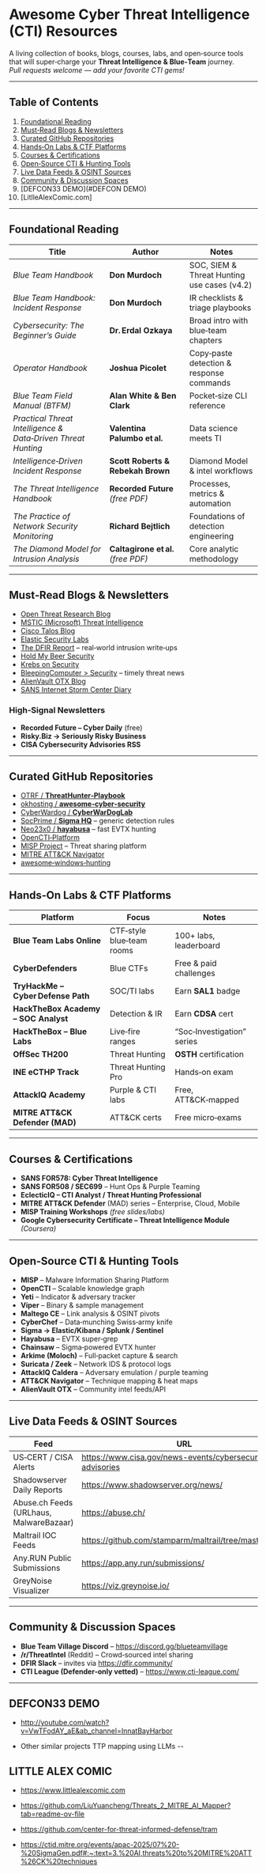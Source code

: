 # Awesome Cyber Threat Intelligence (CTI) Resources

A living collection of books, blogs, courses, labs, and open‑source tools that will super‑charge your **Threat Intelligence & Blue‑Team** journey.  
*Pull requests welcome — add your favorite CTI gems!*

---

## Table of Contents
1. [Foundational Reading](#foundational-reading)
2. [Must‑Read Blogs & Newsletters](#must-read-blogs--newsletters)
3. [Curated GitHub Repositories](#curated-github-repositories)
4. [Hands‑On Labs & CTF Platforms](#hands-on-labs--ctf-platforms)
5. [Courses & Certifications](#courses--certifications)
6. [Open‑Source CTI & Hunting Tools](#open-source-cti--hunting-tools)
7. [Live Data Feeds & OSINT Sources](#live-data-feeds--osint-sources)
8. [Community & Discussion Spaces](#community--discussion-spaces)
9. [DEFCON33 DEMO](#DEFCON DEMO)
10. [LitlleAlexComic.com]

---

## Foundational Reading
| Title | Author | Notes |
|-------|--------|-------|
| *Blue Team Handbook* | **Don Murdoch** | SOC, SIEM & Threat Hunting use cases (v4.2) |
| *Blue Team Handbook: Incident Response* | **Don Murdoch** | IR checklists & triage playbooks |
| *Cybersecurity: The Beginner’s Guide* | **Dr. Erdal Ozkaya** | Broad intro with blue‑team chapters |
| *Operator Handbook* | **Joshua Picolet** | Copy‑paste detection & response commands |
| *Blue Team Field Manual (BTFM)* | **Alan White & Ben Clark** | Pocket‑size CLI reference |
| *Practical Threat Intelligence & Data‑Driven Threat Hunting* | **Valentina Palumbo et al.** | Data science meets TI |
| *Intelligence‑Driven Incident Response* | **Scott Roberts & Rebekah Brown** | Diamond Model & intel workflows |
| *The Threat Intelligence Handbook* | **Recorded Future** *(free PDF)* | Processes, metrics & automation |
| *The Practice of Network Security Monitoring* | **Richard Bejtlich** | Foundations of detection engineering |
| *The Diamond Model for Intrusion Analysis* | **Caltagirone et al.** *(free PDF)* | Core analytic methodology |

---

## Must‑Read Blogs & Newsletters
* [Open Threat Research Blog](https://blog.openthreatresearch.com/)
* [MSTIC (Microsoft) Threat Intelligence](https://www.microsoft.com/security/blog/tag/mstic/)
* [Cisco Talos Blog](https://blog.talosintelligence.com/)
* [Elastic Security Labs](https://www.elastic.co/security-labs)
* [The DFIR Report](https://thedfirreport.com/) – real‑world intrusion write‑ups
* [Hold My Beer Security](https://holdmybeersecurity.com/)
* [Krebs on Security](https://krebsonsecurity.com/)
* [BleepingComputer > Security](https://www.bleepingcomputer.com/) – timely threat news
* [AlienVault OTX Blog](https://otx.alienvault.com/blog/)
* [SANS Internet Storm Center Diary](https://isc.sans.edu/diary.html)

### High‑Signal Newsletters
* **Recorded Future – Cyber Daily** (free)
* **Risky.Biz -> Seriously Risky Business**
* **CISA Cybersecurity Advisories RSS**

---

## Curated GitHub Repositories
* [OTRF / **ThreatHunter‑Playbook**](https://github.com/OTRF/ThreatHunter-Playbook)
* [okhosting / **awesome‑cyber‑security**](https://github.com/okhosting/awesome-cyber-security)
* [CyberWardog / **CyberWarDogLab**](https://github.com/CyberWardog/)
* [SocPrime / **Sigma HQ**](https://github.com/SigmaHQ/sigma) – generic detection rules
* [Neo23x0 / **hayabusa**](https://github.com/Yamato-Security/Hayabusa) – fast EVTX hunting
* [OpenCTI‑Platform](https://github.com/OpenCTI-Platform/opencti)
* [MISP Project](https://github.com/MISP/MISP) – Threat sharing platform
* [MITRE ATT&CK Navigator](https://github.com/mitre-attack/attack-navigator)
* [awesome‑windows‑hunting](https://github.com/0x4D31/awesome-windows-hunting)

---

## Hands‑On Labs & CTF Platforms
| Platform | Focus | Notes |
|-----------|-------|-------|
| **Blue Team Labs Online** | CTF‑style blue‑team rooms | 100+ labs, leaderboard |
| **CyberDefenders** | Blue CTFs | Free & paid challenges |
| **TryHackMe – Cyber Defense Path** | SOC/TI labs | Earn **SAL1** badge |
| **HackTheBox Academy – SOC Analyst** | Detection & IR | Earn **CDSA** cert |
| **HackTheBox – Blue Labs** | Live‑fire ranges | “Soc‑Investigation” series |
| **OffSec TH200** | Threat Hunting | **OSTH** certification |
| **INE eCTHP Track** | Threat Hunting Pro | Hands‑on exam |
| **AttackIQ Academy** | Purple & CTI labs | Free, ATT&CK‑mapped |
| **MITRE ATT&CK Defender (MAD)** | ATT&CK certs | Free micro‑exams |

---

## Courses & Certifications
* **SANS FOR578: Cyber Threat Intelligence**
* **SANS FOR508 / SEC699** – Hunt Ops & Purple Teaming
* **EclecticIQ – CTI Analyst / Threat Hunting Professional**
* **MITRE ATT&CK Defender** (MAD) series – Enterprise, Cloud, Mobile
* **MISP Training Workshops** *(free slides/labs)*
* **Google Cybersecurity Certificate – Threat Intelligence Module** *(Coursera)*

---

## Open‑Source CTI & Hunting Tools
* **MISP** – Malware Information Sharing Platform
* **OpenCTI** – Scalable knowledge graph
* **Yeti** – Indicator & adversary tracker
* **Viper** – Binary & sample management
* **Maltego CE** – Link analysis & OSINT pivots
* **CyberChef** – Data‑munching Swiss‑army knife
* **Sigma → Elastic/Kibana / Splunk / Sentinel**
* **Hayabusa** – EVTX super‑grep
* **Chainsaw** – Sigma‑powered EVTX hunter
* **Arkime (Moloch)** – Full‑packet capture & search
* **Suricata / Zeek** – Network IDS & protocol logs
* **AttackIQ Caldera** – Adversary emulation / purple teaming
* **ATT&CK Navigator** – Technique mapping & heat maps
* **AlienVault OTX** – Community intel feeds/API

---

## Live Data Feeds & OSINT Sources
| Feed | URL |
|------|-----|
| US‑CERT / CISA Alerts | <https://www.cisa.gov/news-events/cybersecurity-advisories> |
| Shadowserver Daily Reports | <https://www.shadowserver.org/news/> |
| Abuse.ch Feeds (URLhaus, MalwareBazaar) | <https://abuse.ch/> |
| Maltrail IOC Feeds | <https://github.com/stamparm/maltrail/tree/master/trails> |
| Any.RUN⁠ Public Submissions | <https://app.any.run/submissions/> |
| GreyNoise Visualizer | <https://viz.greynoise.io/> |

---

## Community & Discussion Spaces
* **Blue Team Village Discord** – <https://discord.gg/blueteamvillage>
* **/r/ThreatIntel** (Reddit) – Crowd‑sourced intel sharing
* **DFIR Slack** – invites via <https://dfir.community/>
* **CTI League (Defender‑only vetted)** – <https://www.cti-league.com/>

---
## DEFCON33 DEMO 

* http://youtube.com/watch?v=VwTFodAY_aE&ab_channel=InnatBayHarbor

* Other similar projects TTP mapping using LLMs
--

## LITTLE ALEX COMIC

* https://www.littlealexcomic.com

* https://github.com/LiuYuancheng/Threats_2_MITRE_AI_Mapper?tab=readme-ov-file
* https://github.com/center-for-threat-informed-defense/tram
* https://ctid.mitre.org/events/apac-2025/07%20-%20SigmaGen.pdf#:~:text=3.%20AI,threats%20to%20MITRE%20ATT%26CK%20techniques



